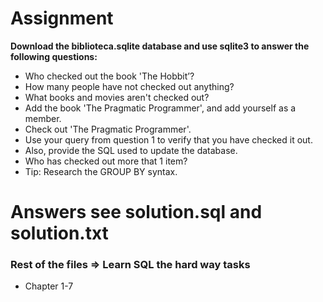 # Assignment

**Download the biblioteca.sqlite database and use sqlite3 to answer the following questions:**

- Who checked out the book 'The Hobbit’?
- How many people have not checked out anything?
- What books and movies aren't checked out?
- Add the book 'The Pragmatic Programmer', and add yourself as a member.
- Check out 'The Pragmatic Programmer'.
- Use your query from question 1 to verify that you have checked it out.
- Also, provide the SQL used to update the database.
- Who has checked out more that 1 item?
- Tip: Research the GROUP BY syntax.

# Answers see solution.sql and solution.txt

### Rest of the files => Learn SQL the hard way tasks
- Chapter 1-7
